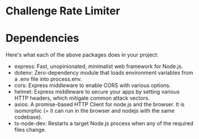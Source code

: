 # Challenge Rate Limiter


# Dependencies
Here's what each of the above packages does in your project:
- express: Fast, unopinionated, minimalist web framework for Node.js.
- dotenv: Zero-dependency module that loads environment variables from a .env file into process.env.
- cors: Express middleware to enable CORS with various options.
- helmet: Express middleware to secure your apps by setting various HTTP headers, which mitigate common attack vectors.
- axios: A promise-based HTTP Client for node.js and the browser. It is isomorphic (= it can run in the browser and nodejs with the same codebase).
- ts-node-dev: Restarts a target Node.js process when any of the required files change. 
